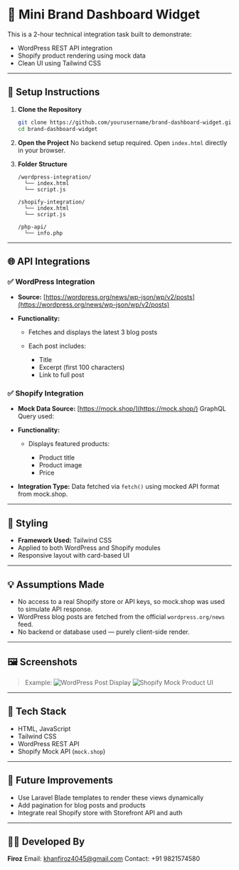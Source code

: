 # 🧩 Mini Brand Dashboard Widget

This is a 2-hour technical integration task built to demonstrate:
- WordPress REST API integration
- Shopify product rendering using mock data
- Clean UI using Tailwind CSS

---

## 🔧 Setup Instructions

1. **Clone the Repository**
   ```bash
   git clone https://github.com/yourusername/brand-dashboard-widget.git
   cd brand-dashboard-widget

2. **Open the Project**
   No backend setup required. Open `index.html` directly in your browser.

3. **Folder Structure**

   ```
   /wordpress-integration/
     └── index.html
     └── script.js

   /shopify-integration/
     └── index.html
     └── script.js

   /php-api/
     └── info.php
   ```

---

## 🌐 API Integrations

### ✅ WordPress Integration

* **Source:**
  [https://wordpress.org/news/wp-json/wp/v2/posts](https://wordpress.org/news/wp-json/wp/v2/posts)

* **Functionality:**

  * Fetches and displays the latest 3 blog posts
  * Each post includes:

    * Title
    * Excerpt (first 100 characters)
    * Link to full post

### ✅ Shopify Integration

* **Mock Data Source:**
  [https://mock.shop/](https://mock.shop/)
  GraphQL Query used:


* **Functionality:**

  * Displays featured products:

    * Product title
    * Product image
    * Price

* **Integration Type:**
  Data fetched via `fetch()` using mocked API format from mock.shop.

---

## 🎨 Styling

* **Framework Used:** Tailwind CSS
* Applied to both WordPress and Shopify modules
* Responsive layout with card-based UI

---

## 💡 Assumptions Made

* No access to a real Shopify store or API keys, so mock.shop was used to simulate API response.
* WordPress blog posts are fetched from the official `wordpress.org/news` feed.
* No backend or database used — purely client-side render.

---

## 🖼️ Screenshots

> Example:
> ![WordPress Post Display](./wp-post.png)
> ![Shopify Mock Product UI](./shopify-products.png)

---

## 📌 Tech Stack

* HTML, JavaScript
* Tailwind CSS
* WordPress REST API
* Shopify Mock API (`mock.shop`)

---

## 📁 Future Improvements

* Use Laravel Blade templates to render these views dynamically
* Add pagination for blog posts and products
* Integrate real Shopify store with Storefront API and auth

---

## 👨‍💻 Developed By

**Firoz**
Email: [khanfiroz4045@gmail.com](mailto:khanfiroz4045@gmail.com)
Contact: +91 9821574580
